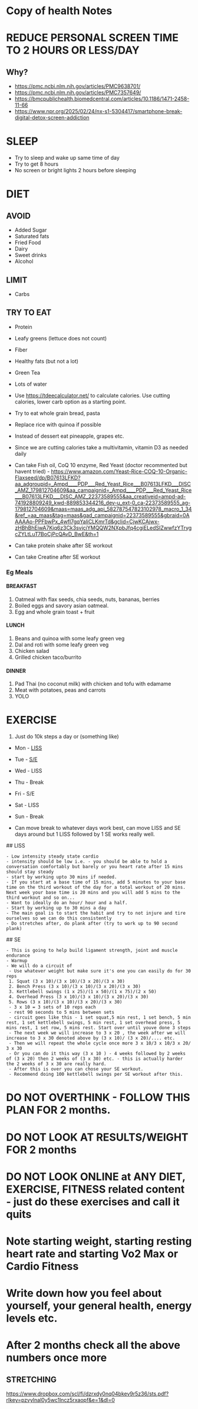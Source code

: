 # Copy of health Notes

# REDUCE PERSONAL SCREEN TIME TO 2 HOURS OR LESS/DAY
## Why?
- https://pmc.ncbi.nlm.nih.gov/articles/PMC9638701/
- https://pmc.ncbi.nlm.nih.gov/articles/PMC7357649/
- https://bmcpublichealth.biomedcentral.com/articles/10.1186/1471-2458-11-66
- https://www.npr.org/2025/02/24/nx-s1-5304417/smartphone-break-digital-detox-screen-addiction


# SLEEP
- Try to sleep and wake up same time of day
- Try to get 8 hours
- No screen or bright lights 2 hours before sleeping

# DIET
## AVOID
- Added Sugar
- Saturated fats
- Fried Food
- Dairy
- Sweet drinks
- Alcohol

## LIMIT
- Carbs

## TRY TO EAT
- Protein
- Leafy greens (lettuce does not count)
- Fiber
- Healthy fats (but not a lot)
- Green Tea
- Lots of water

 - Use https://tdeecalculator.net/ to calculate calories. Use cutting calories, lower carb option as a starting point.
 - Try to eat whole grain bread, pasta
 - Replace rice with quinoa if possible
 - Instead of dessert eat pineapple, grapes etc.
 - Since we are cutting calories take a multivitamin, vitamin D3 as needed daily
 - Can take Fish oil, CoQ 10 enzyme, Red Yeast (doctor recommented but havent tried) - https://www.amazon.com/Yeast-Rice-COQ-10-Organic-Flaxseed/dp/B07613LFKD?aa_adgroupid=_Ampd____PDP___Red_Yeast_Rice___B07613LFKD___DISC_AMZ_179812704609&aa_campaignid=_Ampd____PDP___Red_Yeast_Rice___B07613LFKD___DISC_AMZ_22373589555&aa_creativeid=ampd-ad-741928809249_kwd-889853344216_dev-u_ext-0_ca-22373589555_ag-179812704609&maas=maas_adg_api_582787547823102978_macro_1_34&ref_=aa_maas&tag=maas&gad_campaignid=22373589555&gbraid=0AAAAAo-PPFbwPx_4wfI7gqYaliCLKmrTd&gclid=CjwKCAjwx-zHBhBhEiwA7Kjq6z3Ck3svjciYMQQW2NXpbJfq4cgiELedSIZwwfzYTrygcZYLtLuT7BoCjPcQAvD_BwE&th=1
 - Can take protein shake after SE workout
 - Can take Creatine after SE workout

### Eg Meals
#### BREAKFAST
1. Oatmeal with flax seeds, chia seeds, nuts, bananas, berries
2. Boiled eggs and savory asian oatmeal.
3. Egg and whole grain toast + fruit

#### LUNCH
1. Beans and quinoa with some leafy green veg
2. Dal and roti with some leafy green veg
3. Chicken salad
4. Grilled chicken taco/burrito

#### DINNER
1. Pad Thai (no coconut milk) with chicken and tofu with edamame
2. Meat with potatoes, peas and carrots
3. YOLO

# EXERCISE
1. Just do 10k steps a day
or (something like)
- Mon - <a href="#LISS">LISS</a>
- Tue - <a href="#SE">S/E</a>
- Wed - LISS
- Thu - Break
- Fri - S/E
- Sat - LISS
- Sun - Break

- Can move break to whatever days work best, can move LISS and SE days around but 1 LISS followed by 1 SE works really well.

<div id="LISS">
    ## LISS
    
    - Low intensity steady state cardio
    - intensity should be low i.e. - you should be able to hold a conversation comfortably but barely or you heart rate after 15 mins should stay steady
    - start by working upto 30 mins if needed.
    - If you start at a base time of 15 mins, add 5 minutes to your base time on the third workout of the day for a total workout of 20 mins. Next week your base time is 20 mins and you will add 5 mins to the third workout and so on...  
    - Want to ideally do an hour/ hour and a half.
    - Start by working up to 30 mins a day
    - The main goal is to start the habit and try to not injure and tire ourselves so we can do this consistently
    - Do stretches after, do plank after (try to work up to 90 second plank)

</div>

<div id="SE">
    ## SE
    
    - This is going to help build ligament strength, joint and muscle endurance
    - Warmup
    - We will do a circuit of
     - Use whatever weight but make sure it's one you can easily do for 30 reps
     1. Squat (3 x 10)/(3 x 10)/(3 x 20)/(3 x 30)
     2. Bench Press (3 x 10)/(3 x 10)/(3 x 20)/(3 x 30)
     3. Kettlebell swings (1 x 25)/(1 x 50)/(1 x 75)/(2 x 50)
     4. Overhead Press (3 x 10)/(3 x 10)/(3 x 20)/(3 x 30)
     5. Rows (3 x 10)/(3 x 10)/(3 x 20)/(3 x 30)
     - 3 x 10 = 3 sets of 10 reps each
     - rest 90 seconds to 5 mins between sets
     - circuit goes like this - 1 set squat,5 min rest, 1 set bench, 5 min rest, 1 set kettlebell swings, 5 min rest, 1 set overhead press, 5 mins rest, 1 set row, 5 mins rest. Start over until youve done 3 steps
     - The next week we will increase to 3 x 20 , the week after we will increase to 3 x 30 denoted above by (3 x 10)/ (3 x 20)/.... etc.
     - Then we will repeat the whole cycle once more 3 x 10/3 x 10/3 x 20/ 3 x 30
     - Or you can do it this way (3 x 10 ) - 4 weeks followed by 2 weeks of (3 x 20) then 2 weeks of (3 x 30) etc. - this is actually harder the 2 weeks of 3 x 30 are really hard.
     - After this is over you can chose your SE workout.
     - Recommend doing 100 kettlebell swings per SE workout after this.
</div>

# DO NOT OVERTHINK - FOLLOW THIS PLAN FOR 2 months.
# DO NOT LOOK AT RESULTS/WEIGHT FOR 2 months
# DO NOT LOOK ONLINE at ANY DIET, EXERCISE, FITNESS related content - just do these exercises and call it quits
# Note starting weight, starting resting heart rate and starting Vo2 Max or Cardio Fitness
# Write down how you feel about yourself, your general health, energy levels etc.
# After 2 months check all the above numbers once more

## STRETCHING
https://www.dropbox.com/scl/fi/dzrxdy0nq04bkev9r5z36/sts.pdf?rlkey=pzvylnal0y5wc1lncz5rxaopf&e=1&dl=0


